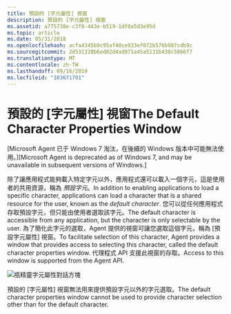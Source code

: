 ```yaml
---
title: 預設的 [字元屬性] 視窗
description: 預設的 [字元屬性] 視窗
ms.assetid: a775738e-c3f8-443e-b519-1df0a5d3e95d
ms.topic: article
ms.date: 05/31/2018
ms.openlocfilehash: acfa4345b9c95af40ce933ef072b576b987cdb9c
ms.sourcegitcommit: 2d531328b6ed82d4ad971a45a5131b430c5866f7
ms.translationtype: MT
ms.contentlocale: zh-TW
ms.lasthandoff: 09/16/2019
ms.locfileid: "103671791"
---
```

# <a name="the-default-character-properties-window"></a><span data-ttu-id="9425e-103">預設的 [字元屬性] 視窗</span><span class="sxs-lookup"><span data-stu-id="9425e-103">The Default Character Properties Window</span></span>

<span data-ttu-id="9425e-104">\[Microsoft Agent 已于 Windows 7 淘汰，在後續的 Windows 版本中可能無法使用。\]</span><span class="sxs-lookup"><span data-stu-id="9425e-104">\[Microsoft Agent is deprecated as of Windows 7, and may be unavailable in subsequent versions of Windows.\]</span></span>

<span data-ttu-id="9425e-105">除了讓應用程式能夠載入特定字元以外，應用程式還可以載入一個字元，這是使用者的共用資源，稱為 *預設字元*。</span><span class="sxs-lookup"><span data-stu-id="9425e-105">In addition to enabling applications to load a specific character, applications can load a character that is a shared resource for the user, known as the *default character*.</span></span> <span data-ttu-id="9425e-106">您可以從任何應用程式存取預設字元，但只能由使用者選取該字元。</span><span class="sxs-lookup"><span data-stu-id="9425e-106">The default character is accessible from any application, but the character is only selectable by the user.</span></span> <span data-ttu-id="9425e-107">為了簡化此字元的選取，Agent 提供的視窗可讓您選取這個字元，稱為 [預設字元屬性] 視窗。</span><span class="sxs-lookup"><span data-stu-id="9425e-107">To facilitate selection of this character, Agent provides a window that provides access to selecting this character, called the default character properties window.</span></span> <span data-ttu-id="9425e-108">代理程式 API 支援此視窗的存取。</span><span class="sxs-lookup"><span data-stu-id="9425e-108">Access to this window is supported from the Agent API.</span></span>

![瓶精靈字元屬性對話方塊](images/f8dpwin.gif)

<span data-ttu-id="9425e-110">預設的 [字元屬性] 視窗無法用來提供預設字元以外的字元選取。</span><span class="sxs-lookup"><span data-stu-id="9425e-110">The default character properties window cannot be used to provide character selection other than for the default character.</span></span>

 

 




